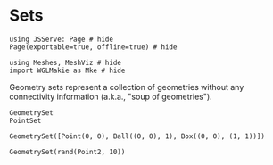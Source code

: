 # Sets

```@example geomsets
using JSServe: Page # hide
Page(exportable=true, offline=true) # hide
```

```@example geomsets
using Meshes, MeshViz # hide
import WGLMakie as Mke # hide
```

Geometry sets represent a collection of geometries without
any connectivity information (a.k.a., "soup of geometries").

```@docs
GeometrySet
PointSet
```

```@example geomsets
GeometrySet([Point(0, 0), Ball((0, 0), 1), Box((0, 0), (1, 1))])
```

```@example geomsets
GeometrySet(rand(Point2, 10))
```